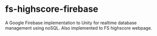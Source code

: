 # fs-highscore-firebase
A Google Firebase implementation to Unity for realtime database management using noSQL. Also implemented to FS highscore webpage.
